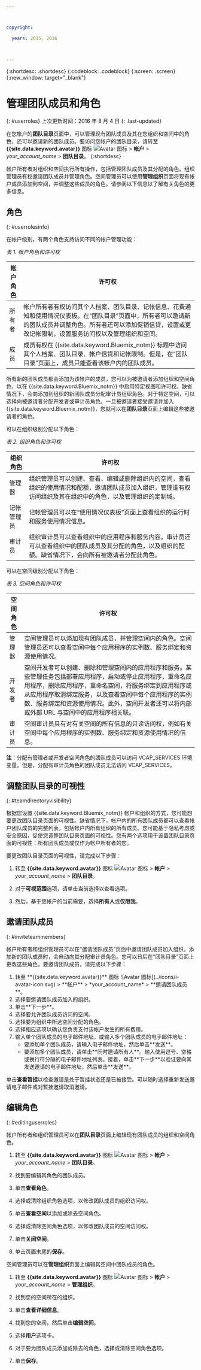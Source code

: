 ```yaml
---



copyright:

  years: 2015, 2016



---
```


{:shortdesc: .shortdesc}
{:codeblock: .codeblock}
{:screen: .screen}
{:new_window: target="_blank"}

# 管理团队成员和角色
{: #userroles}
上次更新时间：2016 年 8 月 4 日
{: .last-updated}

在您帐户的**团队目录**页面中，可以管理现有团队成员及其在您组织和空间中的角色，还可以邀请新的团队成员。要访问您帐户的团队目录，请转至 **{{site.data.keyword.avatar}}** 图标 ![Avatar 图标](../icons/i-avatar-icon.svg) &gt; **帐户** &gt; *your_account_name* &gt; **团队目录**。
{:shortdesc}

帐户所有者对组织和空间执行所有操作，包括管理团队成员及其分配的角色。组织管理员有权邀请团队成员并管理角色。空间管理员可以使用**管理组织**页面将现有帐户成员添加到空间，并调整这些成员的角色。请参阅以下信息以了解有关角色的更多信息。

## 角色
{: #userrolesinfo}

在帐户级别，有两个角色支持访问不同的帐户管理功能：

*表 1. 帐户角色和许可权*

| 帐户角色 | 许可权 |    
|----------------|---------|
|所有者 | 帐户所有者有权访问其个人档案、团队目录、记帐信息、花费通知和使用情况仪表板。在“团队目录”页面中，所有者可以邀请新的团队成员并调整角色。所有者还可以添加促销信贷，设置或更改记帐限制，设置服务访问权以及管理组织和空间。 |
|成员 | 成员有权在 {{site.data.keyword.Bluemix_notm}} 标题中访问其个人档案、团队目录、帐户信贷和记帐限制。但是，在“团队目录”页面上，成员只能查看该帐户内的团队成员。 |

 所有新的团队成员都会添加为该帐户的成员。您可以为被邀请者添加组织和空间角色，以在 {{site.data.keyword.Bluemix_notm}} 中启用特定视图和许可权。缺省情况下，会向添加到组织的新团队成员分配审计员组织角色。对于特定空间，可以选择向被邀请者分配开发者或审计员角色。一旦被邀请者接受邀请并加入 {{site.data.keyword.Bluemix_notm}}，您就可以在**团队目录**页面上编辑这些被邀请者的角色。

可以在组织级别分配以下角色：

*表 2. 组织角色和许可权*

| 组织角色 | 许可权 |    
|-------------------|-------------|
|管理器 | 组织管理员可以创建、查看、编辑或删除组织内的空间，查看组织的使用情况和配额，邀请团队成员加入组织，管理谁有权访问组织及其在组织中的角色，以及管理组织的定制域。 |
|记帐管理员 | 记帐管理员可以在“使用情况仪表板”页面上查看组织的运行时和服务使用情况信息。  |
|审计员 | 组织审计员可以查看组织中的应用程序和服务内容。审计员还可以查看组织中的团队成员及其分配的角色，以及组织的配额。缺省情况下，会向所有被邀请者分配此角色。|

可以在空间级别分配以下角色：

*表 3. 空间角色和许可权*

| 空间角色 | 许可权 |    
|------------|-------------|
|管理器 | 空间管理员可以添加现有团队成员，并管理空间内的角色。空间管理员还可以查看空间中每个应用程序的实例数、服务绑定和资源使用情况。 |
|开发者 | 空间开发者可以创建、删除和管理空间内的应用程序和服务。某些管理任务包括部署应用程序，启动或停止应用程序，重命名应用程序，删除应用程序，重命名空间，将服务绑定到应用程序或从应用程序取消绑定服务，以及查看空间中每个应用程序的实例数、服务绑定和资源使用情况。此外，空间开发者还可以将内部或外部 URL 与空间中的应用程序相关联。   |
|审计员 | 空间审计员具有对有关空间的所有信息的只读访问权，例如有关空间中每个应用程序的实例数、服务绑定和资源使用情况的信息。 |

**注**：分配有管理者或开发者空间角色的团队成员可以访问 VCAP_SERVICES 环境变量。但是，分配有审计员角色的团队成员无法访问 VCAP_SERVICES。

## 调整团队目录的可视性
{: #teamdirectoryvisibility}

根据您设置 {{site.data.keyword.Bluemix_notm}} 帐户和组织的方式，您可能想要更改团队目录页面的可视性。缺省情况下，帐户内的所有团队成员都可以查看帐户团队成员的完整列表，包括帐户内所有组织的所有成员。您可能基于隐私考虑或安全原因，促使您调整团队目录页面的可视性。您有两个选项用于设置团队目录页面的可视性：所有团队成员或仅作为帐户所有者的您。

要更改团队目录页面的可视性，请完成以下步骤：

1. 转至 **{{site.data.keyword.avatar}}** 图标 ![Avatar 图标](../icons/i-avatar-icon.svg) &gt; **帐户** &gt; *your_account_name* &gt; **团队目录**。
 
2. 对于**可视范围**选项，请单击当前选择以查看选项。
3. 然后，基于您帐户的当前需要，选择**所有人**或**仅限我**。


## 邀请团队成员
{: #inviteteammembers}

帐户所有者和组织管理员可以在“邀请团队成员”页面中邀请团队成员加入组织。添加新的团队成员时，会自动向其分配审计员角色。您可以日后在“团队目录”页面上更改这些角色。要邀请团队成员，请完成以下步骤：

<ol>
<li>转至 **{{site.data.keyword.avatar}}** 图标 ![Avatar 图标](../icons/i-avatar-icon.svg) &gt; **帐户** &gt; *your_account_name* &gt; **邀请团队成员**。
</li>
<li>选择要邀请团队成员加入的组织。</li>
<li>单击**下一步**。</li>
<li>选择要允许团队成员访问的空间。</li>
<li>选择要为组织中所选空间分配的角色。</li>
<li>选择相应选项以确认您负责支付该帐户发生的所有费用。</li>
<li>输入单个团队成员的电子邮件地址，或输入多个团队成员的电子邮件地址：
<ul>
<li>要添加单个团队成员，请输入电子邮件地址，然后单击**发送**。</li>
<li>要添加多个团队成员，请单击**同时邀请所有人**。输入使用逗号、空格或换行符分隔的电子邮件地址列表。接着，单击**下一步**以验证要向其发送邀请的电子邮件地址，然后单击**发送**。</li>
</ul>
</li>
</ol>

单击**查看暂挂**以检查邀请是处于暂挂状态还是已被接受。可以随时选择重新发送邀请电子邮件或对暂挂邀请取消邀请。


## 编辑角色
{: #editinguserroles}

帐户所有者和组织管理员可以在**团队目录**页面上编辑现有团队成员的组织和空间角色。 

1. 转至 **{{site.data.keyword.avatar}}** 图标 ![Avatar 图标](../icons/i-avatar-icon.svg) &gt; **帐户** &gt; *your_account_name* &gt; **团队目录**。

2. 找到要编辑其角色的团队成员。
3. 单击**查看角色**。
4. 选择或清除组织角色选项，以修改团队成员的组织访问权。
5. 单击**查看空间**以添加或除去空间角色。
6. 选择或清除空间角色选项，以修改团队成员的空间访问权。
7. 单击**关闭空间**。
8. 单击页面末尾的**保存**。

空间管理员可以在**管理组织**页面上编辑其空间中团队成员的角色。

1. 转至 **{{site.data.keyword.avatar}}** 图标 ![Avatar 图标](../icons/i-avatar-icon.svg) &gt; **帐户** &gt; *your_account_name* &gt; **管理组织**。

2. 找到您的空间所在的组织。
3. 单击**查看详细信息**。
4. 找到您的空间，然后单击**编辑空间**。
5. 选择**用户**选项卡。
6. 对于要为团队成员添加或除去的角色，选择或清除空间角色选项。
7. 单击**保存**。
